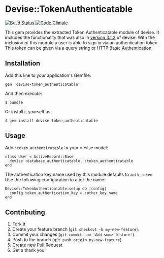 # Devise::TokenAuthenticatable

[![Build Status](https://travis-ci.org/baschtl/devise-token_authenticatable.png?branch=master)](https://travis-ci.org/baschtl/devise-token_authenticatable) [![Code Climate](https://codeclimate.com/github/baschtl/devise-token_authenticatable.png)](https://codeclimate.com/github/baschtl/devise-token_authenticatable)

This gem provides the extracted Token Authenticatable module of devise. It includes the functionality that was also in [version 3.1.2](https://github.com/plataformatec/devise/tree/v3.1.2) of devise. With the inclusion of this module a user is able to sign in via an authentication token. This token can be given via a query string or HTTP Basic Authentication.

## Installation

Add this line to your application's Gemfile:

    gem 'devise-token_authenticatable'

And then execute:

    $ bundle

Or install it yourself as:

    $ gem install devise-token_authenticatable

## Usage

Add `:token_authenticatable` to your devise model:

    class User < ActiveRecord::Base
      devise :database_authenticatable, :token_authenticatable
    end

The authentication key name used by this module defaults to `auth_token`. Use the following configuration to alter the name:

    Devise::TokenAuthenticatable.setup do |config|
      config.token_authentication_key = :other_key_name
    end

## Contributing

1. Fork it.
2. Create your feature branch (`git checkout -b my-new-feature`).
3. Commit your changes (`git commit -am 'Add some feature'`).
4. Push to the branch (`git push origin my-new-feature`).
5. Create new Pull Request.
6. Get a thank you!
